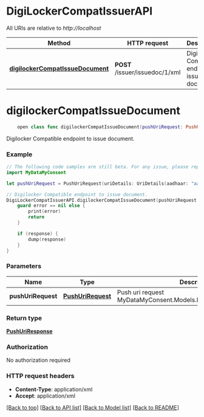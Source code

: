 # DigiLockerCompatIssuerAPI

All URIs are relative to *http://localhost*

Method | HTTP request | Description
------------- | ------------- | -------------
[**digilockerCompatIssueDocument**](DigiLockerCompatIssuerAPI.md#digilockercompatissuedocument) | **POST** /issuer/issuedoc/1/xml | Digilocker Compatible endpoint to issue document.


# **digilockerCompatIssueDocument**
```swift
    open class func digilockerCompatIssueDocument(pushUriRequest: PushUriRequest? = nil, completion: @escaping (_ data: PushUriResponse?, _ error: Error?) -> Void)
```

Digilocker Compatible endpoint to issue document.

### Example 
```swift
// The following code samples are still beta. For any issue, please report via http://github.com/OpenAPITools/openapi-generator/issues/new
import MyDataMyConsent

let pushUriRequest = PushUriRequest(uriDetails: UriDetails(aadhaar: "aadhaar_example", uri: "uri_example", docType: "docType_example", docName: "docName_example", docId: "docId_example", issuedOn: "issuedOn_example", validFrom: "validFrom_example", validTo: "validTo_example", timestamp: "timestamp_example", action: "action_example"), ns2: "ns2_example", ver: "ver_example", ts: "ts_example", txn: "txn_example", orgId: "orgId_example", keyhash: "keyhash_example") // PushUriRequest | Push uri request MyDataMyConsent.Models.DigiLocker.PushUriRequest. (optional)

// Digilocker Compatible endpoint to issue document.
DigiLockerCompatIssuerAPI.digilockerCompatIssueDocument(pushUriRequest: pushUriRequest) { (response, error) in
    guard error == nil else {
        print(error)
        return
    }

    if (response) {
        dump(response)
    }
}
```

### Parameters

Name | Type | Description  | Notes
------------- | ------------- | ------------- | -------------
 **pushUriRequest** | [**PushUriRequest**](PushUriRequest.md) | Push uri request MyDataMyConsent.Models.DigiLocker.PushUriRequest. | [optional] 

### Return type

[**PushUriResponse**](PushUriResponse.md)

### Authorization

No authorization required

### HTTP request headers

 - **Content-Type**: application/xml
 - **Accept**: application/xml

[[Back to top]](#) [[Back to API list]](../README.md#documentation-for-api-endpoints) [[Back to Model list]](../README.md#documentation-for-models) [[Back to README]](../README.md)


